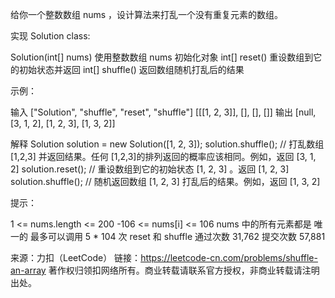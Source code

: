 给你一个整数数组 nums ，设计算法来打乱一个没有重复元素的数组。

实现 Solution class:

Solution(int[] nums) 使用整数数组 nums 初始化对象
int[] reset() 重设数组到它的初始状态并返回
int[] shuffle() 返回数组随机打乱后的结果



示例：

输入
["Solution", "shuffle", "reset", "shuffle"]
[[[1, 2, 3]], [], [], []]
输出
[null, [3, 1, 2], [1, 2, 3], [1, 3, 2]]

解释
Solution solution = new Solution([1, 2, 3]);
solution.shuffle(); // 打乱数组 [1,2,3] 并返回结果。任何 [1,2,3]的排列返回的概率应该相同。例如，返回 [3, 1, 2]
solution.reset(); // 重设数组到它的初始状态 [1, 2, 3] 。返回 [1, 2, 3]
solution.shuffle(); // 随机返回数组 [1, 2, 3] 打乱后的结果。例如，返回 [1, 3, 2]



提示：

1 <= nums.length <= 200
-106 <= nums[i] <= 106
nums 中的所有元素都是 唯一的
最多可以调用 5 \* 104 次 reset 和 shuffle
通过次数 31,762 提交次数 57,881

来源：力扣（LeetCode）
链接：https://leetcode-cn.com/problems/shuffle-an-array
著作权归领扣网络所有。商业转载请联系官方授权，非商业转载请注明出处。
